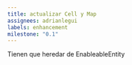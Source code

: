 ```yaml
---
title: actualizar Cell y Map
assignees: adrianlegui
labels: enhancement
milestone: "0.1"
---
```

Tienen que heredar de EnableableEntity
